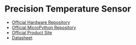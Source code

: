 [Official Hardware Repository]: https://github.com/CoreElectronics/CE-PiicoDev-Precision-Temperature-Sensor-TMP117/tree/426af09299dc6ae9f254da7f45ef615f65c0f207
[Official MicroPython Repository]: https://github.com/CoreElectronics/CE-PiicoDev-TMP117-MicroPython-Module/tree/2678a75ac4efbc8c9a16ceb55335108b04460996
[Official Product Site]: https://piico.dev/p1
[Datasheet]: https://www.ti.com/product/TMP117

# Precision Temperature Sensor
- [Official Hardware Repository]
- [Official MicroPython Repository]
- [Official Product Site]
- [Datasheet]
